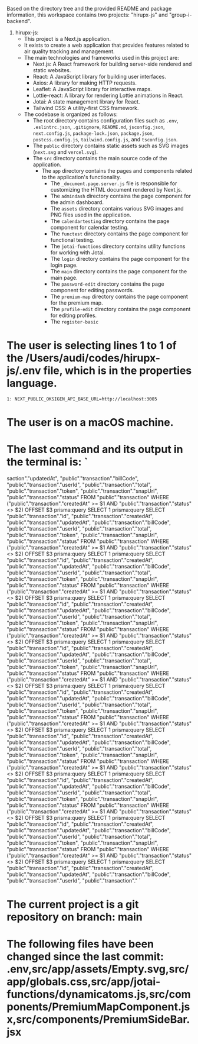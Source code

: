 Based on the directory tree and the provided README and package information, this workspace contains two projects: "hirupx-js" and "group-i-backend".

1. hirupx-js:
   - This project is a Next.js application.
   - It exists to create a web application that provides features related to air quality tracking and management.
   - The main technologies and frameworks used in this project are:
     - Next.js: A React framework for building server-side rendered and static websites.
     - React: A JavaScript library for building user interfaces.
     - Axios: A library for making HTTP requests.
     - Leaflet: A JavaScript library for interactive maps.
     - Lottie-react: A library for rendering Lottie animations in React.
     - Jotai: A state management library for React.
     - Tailwind CSS: A utility-first CSS framework.
   - The codebase is organized as follows:
     - The root directory contains configuration files such as `.env`, `.eslintrc.json`, `.gitignore`, `README.md`, `jsconfig.json`, `next.config.js`, `package-lock.json`, `package.json`, `postcss.config.js`, `tailwind.config.js`, and `tsconfig.json`.
     - The `public` directory contains static assets such as SVG images (`next.svg` and `vercel.svg`).
     - The `src` directory contains the main source code of the application.
       - The `app` directory contains the pages and components related to the application's functionality.
         - The `_document.page.server.js` file is responsible for customizing the HTML document rendered by Next.js.
         - The `admindash` directory contains the page component for the admin dashboard.
         - The `assets` directory contains various SVG images and PNG files used in the application.
         - The `calendartesting` directory contains the page component for calendar testing.
         - The `functest` directory contains the page component for functional testing.
         - The `jotai-functions` directory contains utility functions for working with Jotai.
         - The `login` directory contains the page component for the login page.
         - The `main` directory contains the page component for the main page.
         - The `password-edit` directory contains the page component for editing passwords.
         - The `premium-map` directory contains the page component for the premium map.
         - The `profile-edit` directory contains the page component for editing profiles.
         - The `register-basic`
# The user is selecting lines 1 to 1 of the /Users/audi/codes/hirupx-js/.env file, which is in the properties language.

```
1: NEXT_PUBLIC_OKSIGEN_API_BASE_URL=http://localhost:3005
```



# The user is on a macOS machine.

# The last command and its output in the terminal is: `
saction"."updatedAt", "public"."transaction"."billCode", "public"."transaction"."userId", "public"."transaction"."total", "public"."transaction"."token", "public"."transaction"."snapUrl", "public"."transaction"."status" FROM "public"."transaction" WHERE ("public"."transaction"."createdAt" >= $1 AND "public"."transaction"."status" <> $2) OFFSET $3
prisma:query SELECT 1
prisma:query SELECT "public"."transaction"."id", "public"."transaction"."createdAt", "public"."transaction"."updatedAt", "public"."transaction"."billCode", "public"."transaction"."userId", "public"."transaction"."total", "public"."transaction"."token", "public"."transaction"."snapUrl", "public"."transaction"."status" FROM "public"."transaction" WHERE ("public"."transaction"."createdAt" >= $1 AND "public"."transaction"."status" <> $2) OFFSET $3
prisma:query SELECT 1
prisma:query SELECT "public"."transaction"."id", "public"."transaction"."createdAt", "public"."transaction"."updatedAt", "public"."transaction"."billCode", "public"."transaction"."userId", "public"."transaction"."total", "public"."transaction"."token", "public"."transaction"."snapUrl", "public"."transaction"."status" FROM "public"."transaction" WHERE ("public"."transaction"."createdAt" >= $1 AND "public"."transaction"."status" <> $2) OFFSET $3
prisma:query SELECT 1
prisma:query SELECT "public"."transaction"."id", "public"."transaction"."createdAt", "public"."transaction"."updatedAt", "public"."transaction"."billCode", "public"."transaction"."userId", "public"."transaction"."total", "public"."transaction"."token", "public"."transaction"."snapUrl", "public"."transaction"."status" FROM "public"."transaction" WHERE ("public"."transaction"."createdAt" >= $1 AND "public"."transaction"."status" <> $2) OFFSET $3
prisma:query SELECT 1
prisma:query SELECT "public"."transaction"."id", "public"."transaction"."createdAt", "public"."transaction"."updatedAt", "public"."transaction"."billCode", "public"."transaction"."userId", "public"."transaction"."total", "public"."transaction"."token", "public"."transaction"."snapUrl", "public"."transaction"."status" FROM "public"."transaction" WHERE ("public"."transaction"."createdAt" >= $1 AND "public"."transaction"."status" <> $2) OFFSET $3
prisma:query SELECT 1
prisma:query SELECT "public"."transaction"."id", "public"."transaction"."createdAt", "public"."transaction"."updatedAt", "public"."transaction"."billCode", "public"."transaction"."userId", "public"."transaction"."total", "public"."transaction"."token", "public"."transaction"."snapUrl", "public"."transaction"."status" FROM "public"."transaction" WHERE ("public"."transaction"."createdAt" >= $1 AND "public"."transaction"."status" <> $2) OFFSET $3
prisma:query SELECT 1
prisma:query SELECT "public"."transaction"."id", "public"."transaction"."createdAt", "public"."transaction"."updatedAt", "public"."transaction"."billCode", "public"."transaction"."userId", "public"."transaction"."total", "public"."transaction"."token", "public"."transaction"."snapUrl", "public"."transaction"."status" FROM "public"."transaction" WHERE ("public"."transaction"."createdAt" >= $1 AND "public"."transaction"."status" <> $2) OFFSET $3
prisma:query SELECT 1
prisma:query SELECT "public"."transaction"."id", "public"."transaction"."createdAt", "public"."transaction"."updatedAt", "public"."transaction"."billCode", "public"."transaction"."userId", "public"."transaction"."total", "public"."transaction"."token", "public"."transaction"."snapUrl", "public"."transaction"."status" FROM "public"."transaction" WHERE ("public"."transaction"."createdAt" >= $1 AND "public"."transaction"."status" <> $2) OFFSET $3
prisma:query SELECT 1
prisma:query SELECT "public"."transaction"."id", "public"."transaction"."createdAt", "public"."transaction"."updatedAt", "public"."transaction"."billCode", "public"."transaction"."userId", "public"."transaction"."total", "public"."transaction"."token", "public"."transaction"."snapUrl", "public"."transaction"."status" FROM "public"."transaction" WHERE ("public"."transaction"."createdAt" >= $1 AND "public"."transaction"."status" <> $2) OFFSET $3
prisma:query SELECT 1
prisma:query SELECT "public"."transaction"."id", "public"."transaction"."createdAt", "public"."transaction"."updatedAt", "public"."transaction"."billCode", "public"."transaction"."userId", "public"."transaction"."
`
# The current project is a git repository on branch: main
# The following files have been changed since the last commit: .env,src/app/assets/Empty.svg,src/app/globals.css,src/app/jotai-functions/dynamicatoms.js,src/components/PremiumMapComponent.jsx,src/components/PremiumSideBar.jsx

